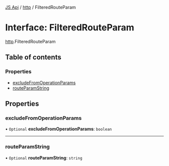 [JS Api](../index.md) / [http](../modules/http.md) / FilteredRouteParam

# Interface: FilteredRouteParam

[http](../modules/http.md).FilteredRouteParam

## Table of contents

### Properties

- [excludeFromOperationParams](http.FilteredRouteParam.md#excludefromoperationparams)
- [routeParamString](http.FilteredRouteParam.md#routeparamstring)

## Properties

### excludeFromOperationParams

• `Optional` **excludeFromOperationParams**: `boolean`

___

### routeParamString

• `Optional` **routeParamString**: `string`
